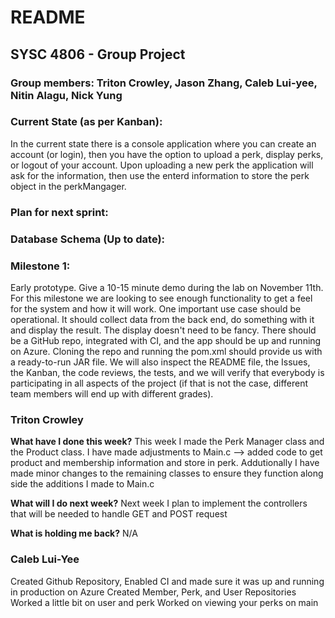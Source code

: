 # README
## SYSC 4806 - Group Project

### Group members: Triton Crowley, Jason Zhang, Caleb Lui-yee, Nitin Alagu, Nick Yung

### Current State (as per Kanban):
In the current state there is a console application where you can create an account (or login), then you have the option to upload a perk, display perks, or logout of your account. Upon uploading a new perk the application will ask for the information, then use the enterd information to store the perk object in the perkMangager.  

### Plan for next sprint:

### Database Schema (Up to date):

### Milestone 1:
Early prototype. Give a 10-15 minute demo during the lab on November 11th.
For this milestone we are looking to see enough functionality to get a feel for the system and how it will
work. One important use case should be operational. It should collect data from the back end, do
something with it and display the result. The display doesn't need to be fancy. There should be a GitHub
repo, integrated with CI, and the app should be up and running on Azure. Cloning the repo and running
the pom.xml should provide us with a ready-to-run JAR file.
We will also inspect the README file, the Issues, the Kanban, the code reviews, the tests, and we will
verify that everybody is participating in all aspects of the project (if that is not the case, different team
members will end up with different grades).

### Triton Crowley
**What have I done this week?**
This week I made the Perk Manager class and the Product class. 
I have made adjustments to Main.c --> added code to get product and membership information and store in perk. 
Addutionally I have made minor changes to the remaining classes to ensure they function along side the additions I made to Main.c

**What will I do next week?**
Next week I plan to implement the controllers that will be needed to handle GET and POST request

**What is holding me back?**
N/A


### Caleb Lui-Yee
Created Github Repository, Enabled CI and made sure it was up and running in production on Azure
Created Member, Perk, and User Repositories
Worked a little bit on user and perk
Worked on viewing your perks on main
